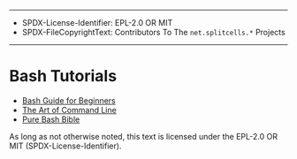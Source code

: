----
* SPDX-License-Identifier: EPL-2.0 OR MIT
* SPDX-FileCopyrightText: Contributors To The `net.splitcells.*` Projects
----
# Bash Tutorials
* [Bash Guide for Beginners](http://tldp.org/LDP/Bash-Beginners-Guide/html/)
* [The Art of Command Line](https://github.com/jlevy/the-art-of-command-line)
* [Pure Bash Bible](https://github.com/dylanaraps/pure-bash-bible)

As long as not otherwise noted,
this text is licensed under the EPL-2.0 OR MIT (SPDX-License-Identifier).
